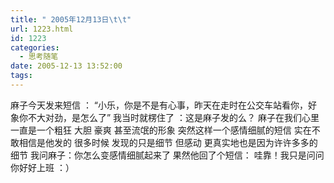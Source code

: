 ```yaml
---
title: " 2005年12月13日\t\t"
url: 1223.html
id: 1223
categories:
  - 思考随笔
date: 2005-12-13 13:52:00
tags:
---
```


麻子今天发来短信 ： “小乐，你是不是有心事，昨天在走时在公交车站看你，好象你不大对劲，是怎么了” 我当时就楞住了 ：这是麻子发的么？ 麻子在我们心里一直是一个粗狂 大胆 豪爽 甚至流氓的形象 突然这样一个感情细腻的短信 实在不敢相信是他发的 很多时候 发现的只是细节 但感动 更真实地也是因为许许多多的细节 我问麻子：你怎么变感情细腻起来了 果然他回了个短信： 哇靠！我只是问问 你好好上班 ：）